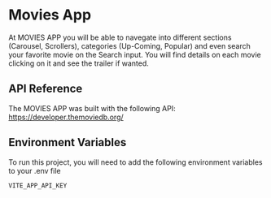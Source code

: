 
# Movies App

At MOVIES APP you will be able to navegate into different sections (Carousel, Scrollers), categories (Up-Coming, Popular) and even search your favorite movie on the Search input. You will find details on each movie clicking on it and see the trailer if wanted.


## API Reference

The MOVIES APP was built with the following API:
https://developer.themoviedb.org/


## Environment Variables

To run this project, you will need to add the following environment variables to your .env file

`VITE_APP_API_KEY `
